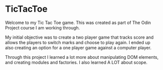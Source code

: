 # TicTacToe
Welcome to my Tic Tac Toe game. This was created as part of The Odin Project course I am working through.

My initial objective was to create a two player game that tracks score and allows the players to switch marks and choose to play again. I ended up also creating an option for a one player game against a computer player.

Through this project I learned a lot more about manipulating DOM elements, and creating modules and factories. I also learned A LOT about scope.